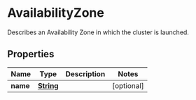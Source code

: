 

# AvailabilityZone

Describes an Availability Zone in which the cluster is launched.

## Properties

| Name | Type | Description | Notes |
|------------ | ------------- | ------------- | -------------|
|**name** | [**String**](String.md) |  |  [optional] |



